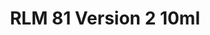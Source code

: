 ---
layout: product
title: "RLM 81 Version 2 10ml"
price: "330" 
desc: "Nitro 10mL"
img_path: "/assets/img/RC324.webp"
brand: "AK "
available: true
special_offer: false
new: false
soon: false
cat: "020000"
subcat: "020200"
subsubcat: "020201"
sifra: "RC324"
popular: false
spec: false
---